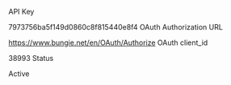  API Key

7973756ba5f149d0860c8f815440e8f4
OAuth Authorization URL

https://www.bungie.net/en/OAuth/Authorize
OAuth client_id

38993
Status

Active
